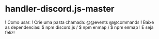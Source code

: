 # handler-discord.js-master

! Como usar:
! Crie uma pasta chamada: @@events @@commands
! Baixe as dependencias: $ npm discord.js / $ npm enmap / $ npm enmap
! E seja feliz!
